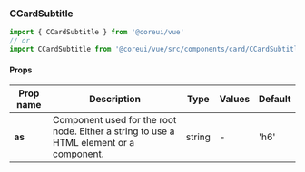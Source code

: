 ### CCardSubtitle

```jsx
import { CCardSubtitle } from '@coreui/vue'
// or
import CCardSubtitle from '@coreui/vue/src/components/card/CCardSubtitle'
```

#### Props

| Prop name | Description                                                                             | Type   | Values | Default |
| --------- | --------------------------------------------------------------------------------------- | ------ | ------ | ------- |
| **as**    | Component used for the root node. Either a string to use a HTML element or a component. | string | -      | 'h6'    |
